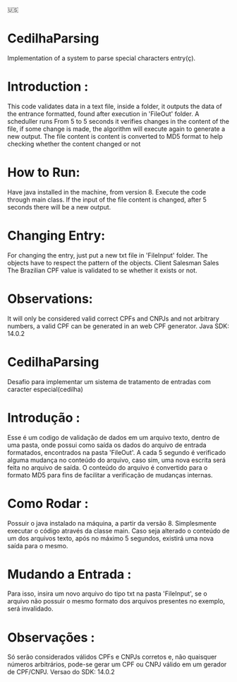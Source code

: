 
🇺🇸
# CedilhaParsing
Implementation of a system to parse special characters entry(ç).
# Introduction : 
This code validates data in a text file, inside a folder, it outputs the data of the entrance formatted, found after execution in 'FileOut' folder. A scheduller runs From 5 to 5 seconds it verifies changes in the content of the file, if some change is made, the algorithm will execute again to generate a new output. The file content is content is converted to MD5 format to help checking whether the content changed or not 
# How to Run: 
Have java installed in the machine, from version 8. Execute the code through main class. If the input of the file content is changed, after 5 seconds there will be a new output.
# Changing Entry:
For changing the entry, just put a new txt file in 'FileInput' folder. The objects have to respect the pattern of the objects.
Client
Salesman
Sales
The Brazilian CPF value is validated to se whether it exists or not.
# Observations: 
It will only be considered valid correct CPFs and CNPJs and not arbitrary numbers, a valid CPF can be generated in an web CPF generator.
Java SDK: 14.0.2



# CedilhaParsing
Desafio para implementar um sistema de tratamento de entradas com caracter especial(cedilha)
# Introdução : 
Esse é um codigo de validação de dados em um arquivo texto, dentro de uma pasta, onde possui como saída os dados do arquivo de entrada formatados, encontrados na pasta 'FileOut'. A cada 5 segundo é verificado alguma mudança no conteúdo do arquivo, caso sim, uma nova escrita será feita no arquivo de saída. O conteúdo do arquivo é convertido para o formato MD5 para fins de facilitar a verificação de mudanças internas.
# Como Rodar : 
Possuir o java instalado na máquina, a partir da versão 8. Simplesmente executar o código através da classe main. Caso seja alterado o conteúdo de um dos arquivos texto, após no máximo 5 segundos, existirá uma nova saída para o mesmo.
# Mudando a Entrada : 
Para isso, insira um novo arquivo do tipo txt na pasta 'FileInput', se o arquivo não possuir o mesmo formato dos arquivos presentes no exemplo, será invalidado.
# Observações : 
Só serão considerados válidos CPFs e CNPJs corretos e, não quaisquer números arbitrários, pode-se gerar um CPF ou CNPJ válido em um gerador de CPF/CNPJ. Versao do SDK: 14.0.2
